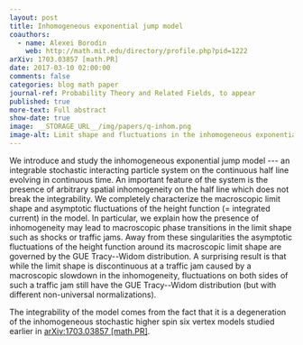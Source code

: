 ```yaml
---
layout: post
title: Inhomogeneous exponential jump model
coauthors:
  - name: Alexei Borodin
    web: http://math.mit.edu/directory/profile.php?pid=1222
arXiv: 1703.03857 [math.PR]
date: 2017-03-10 02:00:00
comments: false
categories: blog math paper
journal-ref: Probability Theory and Related Fields, to appear
published: true
more-text: Full abstract
show-date: true
image: __STORAGE_URL__/img/papers/q-inhom.png
image-alt: Limit shape and fluctuations in the inhomogeneous exponential jump model
---
```


We introduce and study the inhomogeneous exponential jump model --- an
integrable stochastic interacting particle system on the continuous half line
evolving in continuous time.
An important feature of the system is the presence of arbitrary spatial
inhomogeneity on the half line which does not break the integrability.
We completely characterize the macroscopic limit shape and asymptotic
fluctuations of the height function (= integrated current) in the model.<!--more-->
In particular, we explain how the presence of inhomogeneity may lead to macroscopic
phase transitions in the limit shape such as shocks or traffic jams.
Away from these singularities the asymptotic fluctuations of the height
function around its macroscopic limit shape are governed by the GUE
Tracy--Widom distribution.
A surprising result is that while the limit shape is discontinuous at a
traffic jam caused by a macroscopic slowdown in the inhomogeneity, fluctuations on both
sides of such a traffic jam still have the GUE Tracy--Widom distribution (but
with different non-universal normalizations).

The integrability of the model comes from the fact that it is a degeneration
of the inhomogeneous stochastic higher spin six vertex models studied
earlier in [arXiv:1703.03857 [math.PR]](https://arxiv.org/abs/1703.03857).
